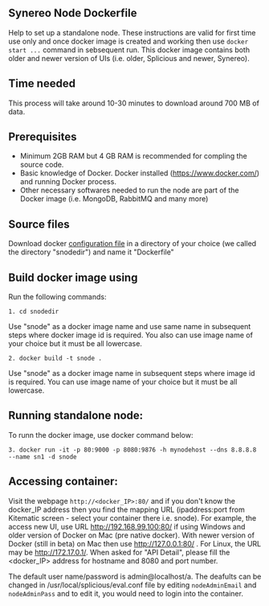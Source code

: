 
## Synereo Node Dockerfile

Help to set up a standalone node. These instructions are valid for first time use only and once docker image is created and working then use `docker start ...` command in sebsequent run. This docker image contains both older and newer version of UIs (i.e. older, Splicious and newer, Synereo).

## Time needed

This process will take around 10-30 minutes to download around 700 MB of data. 

## Prerequisites
 * Minimum 2GB RAM but 4 GB RAM is recommended for compling the source code.
 * Basic knowledge of Docker. Docker installed (https://www.docker.com/) and running Docker process. 
 * Other necessary softwares needed to run the node are part of the Docker image (i.e. MongoDB, RabbitMQ and many more)

## Source files
Download docker [configuration file](https://raw.githubusercontent.com/synereo/dockernode/single/Dockerfile) in a directory of your choice (we called the directory "snodedir") and name it "Dockerfile"

## Build docker image using 
Run the following commands:

    1. cd snodedir

Use "snode" as a docker image name and use same name in subsequent steps where docker image id is required. You also can use image name of your choice but it must be all lowercase.

    2. docker build -t snode . 

  Use "snode" as a docker image name in subsequent steps where image id is required. You can use image name of your choice but it must be all lowercase. 
 
## Running standalone node:
To runn the docker image, use docker command below: 

    3. docker run -it -p 80:9000 -p 8080:9876 -h mynodehost --dns 8.8.8.8 --name sn1 -d snode 
  
## Accessing container:

Visit the webpage `http://<docker_IP>:80/` and if you don't know the docker_IP address then you find the mapping URL (ipaddress:port from Kitematic screen - select your container there i.e. snode). For example, the access new UI, use URL http://192.168.99.100:80/ if using Windows and older version of Docker on Mac (pre native docker). With newer version of Docker (still in beta) on Mac then use http://127.0.0.1:80/ . For Linux, the URL may be http://172.17.0.1/. When asked for "API Detail", please fill the <docker_IP> address for hostname and 8080 and port number.

The default user name/password is admin@localhost/a. The deafults can be changed in /usr/local/splicious/eval.conf file by editing `nodeAdminEmail` and `nodeAdminPass` and to edit it, you would need to login into the container.
